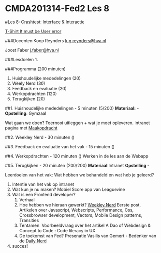 CMDA201314-Fed2 Les 8
=====================

#Les 8: Crashtest: Interface & Interactie


[T-Shirt It must be User error](http://www.thinkgeek.com/product/59fe/)



###Docenten
Koop Reynders k.g.reynders@hva.nl 

Joost Faber j.faber@hva.nl

###Lesdoelen
1. 


###Programma (200 minuten)

1. Huishoudelijke mededelingen (20)
2. Weely Nerd (30)
3. Feedback en evaluatie (20)
4. Werkopdrachten (120)
5. Terugkijken (20)

##1. Huishoudelijke mededelingen - 5 minuten (5/200)
**Materiaal:** - 
**Opstelling:** Gymzaal

Wat gaan we doen?
Toernooi uitleggen + wat je moet opleveren. 
intranet pagina met [Maakopdracht](http://intra.iam.hva.nl/content/1213/verdieping2/frontend_2/maakopdracht/)


##2. Weekley Nerd - 30 minuten ()

##3. Feedback en evaluatie van het vak - 15 minuten ()

##4. Werkopdrachten - 120 minuten ()
Werken in de les aan de Webapp




##5. Terugkijken - 20 minuten (200/200)
**Materiaal** Intranet
**Opstelling** - 

Leerdoelen van het vak: Wat hebben we behandeld en wat heb je geleerd?

1. Intentie van het vak op intranet
2. Wat kun je nu maken? Mobiel Score app van Leaguevine
3. Wat is een Frontend developer? 
	1. Verhaal
	2. Hoe hebben we hieraan gewerkt? [Weekley Nerd](http://weeklynerd.tumblr.com) Eerste post, Artikelen over Javascript, Webscripts, Performance, Css, Crossbrowser development, Vectors, Mobile Design patterns, Transities
	3. Tentamen: Voorbeeldvraag over het  artikel A Dao of Webdesign & Concept to Code : Code literacy in UX
	3. 	De toekomst van Fed? Presenatie Vasilis van Gemert - Bedenker van de [Daily Nerd](http://dailynerd.nl)
4. succes!







